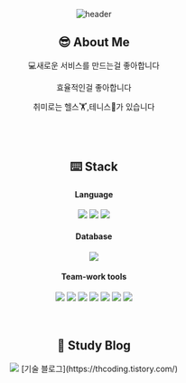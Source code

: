 <div align="center">
  
![header](https://capsule-render.vercel.app/api?type=Cylinder&text=Welcome)
</div>
<div align="center">
<h2>😎 About Me</h2>


💻새로운 서비스를 만드는걸 좋아합니다  
  
효율적인걸 좋아합니다  
  
취미로는 헬스🏋️,테니스🎾가 있습니다  


<br/>
<br/>
<h2>⌨️ Stack</h2>
<h4>Language</h4>
<div>
<img src="https://img.shields.io/badge/Java-blue?style=flat-square&logo=Java&logoColor=white"/>
<img src="https://img.shields.io/badge/Spring-6DB33F?style=flat-square&logo=Spring&logoColor=white"/>
<img src="https://img.shields.io/badge/Spring-boot-6DB33F?style=flat-square&logo=Spring-boot&logoColor=white"/>
</div>
<h4>Database</h4>

<div>
<img src="https://img.shields.io/badge/MySQL-4479A1?style=flat-square&logo=MySQL&logoColor=white"/>
  </div>
<h4>Team-work tools</h4>

<div>
<img src="https://img.shields.io/badge/GitHub-181717?style=flat-square&logo=GitHub&logoColor=white"/> <img src="https://img.shields.io/badge/Amazon-AWS-232F3E?style=flat-square&logo=Amazon-AWS&logoColor=white"/> <img src="https://img.shields.io/badge/Amazon-EC2-FF9900?style=flat-square&logo=Amazon-EC2&logoColor=white"> <img src="https://img.shields.io/badge/Amazon-Rds-527FFF?style=flat-square&logo=Amazon-Rds&logoColor=white"/> <img src="https://img.shields.io/badge/Amazon-S3-569A31?style=flat-square&logo=Amazon-S3&logoColor=white"/> <img src="https://img.shields.io/badge/Amazon-Route53-8C4FFF?style=flat-square&logo=Amazon-Route-53&logoColor=white"/> <img src="https://img.shields.io/badge/Docker-2496ED?style=flat-square&logo=Docker&logoColor=white"/>
</div>

<br/>
<br/>
<h2> 💾 Study Blog </h2>
<img src="https://img.shields.io/badge/Tistory-000000?style=flat-square&logo=Tistory&logoColor=white"/> [기술 블로그](https://thcoding.tistory.com/)
</div>

<!--
**adsds126/adsds126** is a ✨ _special_ ✨ repository because its `README.md` (this file) appears on your GitHub profile.

Here are some ideas to get you started:

- 🔭 I’m currently working on ...
- 🌱 I’m currently learning ...
- 👯 I’m looking to collaborate on ...
- 🤔 I’m looking for help with ...
- 💬 Ask me about ...
- 📫 How to reach me: ...
- 😄 Pronouns: ...
- ⚡ Fun fact: ...
-->
